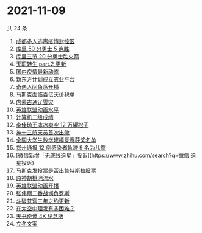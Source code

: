 # 2021-11-09

共 24 条

<!-- BEGIN -->
<!-- 最后更新时间 Tue Nov 09 2021 14:08:08 GMT+0800 (China Standard Time) -->

1. [成都多人逃离疫情封控区](https://www.zhihu.com/search?q=成都环球中心)
1. [库里 50 分勇士 5 连胜](https://www.zhihu.com/search?q=勇士)
1. [库里三节 20 分勇士胜火箭](https://www.zhihu.com/search?q=勇士)
1. [无职转生 part.2 更新](https://www.zhihu.com/search?q=无职转生)
1. [国内疫情最新动态](https://www.zhihu.com/search?q=疫情)
1. [新东方计划成立农业平台](https://www.zhihu.com/search?q=新东方)
1. [奇遇人间角落开播](https://www.zhihu.com/search?q=奇遇人间角落)
1. [马斯克面临百亿天价税单](https://www.zhihu.com/search?q=马斯克)
1. [内蒙古通辽雪灾](https://www.zhihu.com/search?q=通辽雪灾)
1. [英雄联盟动画水平](https://www.zhihu.com/search?q=英雄联盟双城之战)
1. [计算机二级成绩](https://www.zhihu.com/search?q=计算机二级)
1. [李佳琦王冰冰卖空 12 万罐松子](https://www.zhihu.com/search?q=李佳琦王冰冰)
1. [神十三航天员首次出舱](https://www.zhihu.com/search?q=神十三出舱)
1. [全国大学生数学建模竞赛获奖名单](https://www.zhihu.com/search?q=数学建模)
1. [郑州通报 12 例感染者轨迹 9 名为儿童](https://www.zhihu.com/search?q=郑州疫情)
1. [微信新增「无底线追星」投诉](https://www.zhihu.com/search?q=微信 追星投诉)
1. [马斯克发投票是否出售特斯拉股票](https://www.zhihu.com/search?q=马斯克)
1. [原神胡桃池流水](https://www.zhihu.com/search?q=原神)
1. [英雄联盟动画开播](https://www.zhihu.com/search?q=英雄联盟双城之战)
1. [张伟丽二番战憾负罗斯](https://www.zhihu.com/search?q=张伟丽)
1. [斗破苍穹三年之约更新](https://www.zhihu.com/search?q=斗破苍穹三年之约)
1. [在太空中理发有多困难？](https://www.zhihu.com/search?q=太空中理发)
1. [天书奇谭 4K 纪念版](https://www.zhihu.com/search?q=天书奇谭)
1. [立冬文案](https://www.zhihu.com/search?q=立冬文案)

<!-- END -->

